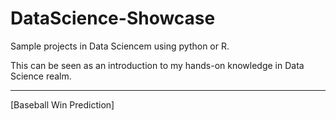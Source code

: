 # DataScience-Showcase

Sample projects in Data Sciencem using python or R.

This can be seen as an introduction to my hands-on knowledge in Data Science realm.

---

[Baseball Win Prediction]
